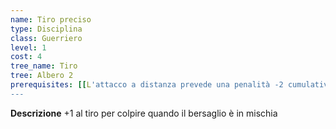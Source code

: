```yaml
---
name: Tiro preciso
type: Disciplina
class: Guerriero
level: 1
cost: 4
tree_name: Tiro
tree: Albero 2
prerequisites: [[L'attacco a distanza prevede una penalità -2 cumulativa per ogni creatura adiacente al bersaglio]]
---
```


**Descrizione**
+1 al tiro per colpire quando il bersaglio è in mischia